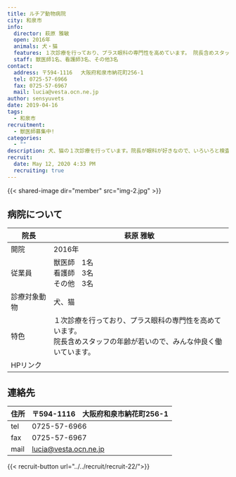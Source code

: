 ```yaml
---
title: ルチア動物病院
city: 和泉市
info:
  director: 萩原 雅敏
  open: 2016年
  animals: 犬・猫
  features: １次診療を行っており、プラス眼科の専門性を高めています。 院長含めスタッフの年齢が若いので、みんな仲良く働いています。
  staff: 獣医師1名、看護師3名、その他3名
contact:
  address: 〒594-1116 　大阪府和泉市納花町256-1
  tel: 0725-57-6966
  fax: 0725-57-6967
  mail: lucia@vesta.ocn.ne.jp
author: sensyuvets
date: 2019-04-16
tags:
  - 和泉市
recruitment:
  - 獣医師募集中!
categories:
  - ""
description: 犬、猫の１次診療を行っています。院長が眼科が好きなので、いろいろと検査機器を揃えています。勤務医の先生には一般診療にプラス専門分野を磨いてもらいたいと考えています。それに対して病院からできる限り応援していきます。
recruit:
  date: May 12, 2020 4:33 PM
  recruiting: true
---
```


{{< shared-image dir="member" src="img-2.jpg" >}}

## 病院について
| 院長 | 萩原 雅敏 |
| --- | --- |
| 開院 | 2016年 |
| 従業員 | 獣医師　1名<br>看護師　3名<br>その他　3名 | 
| 診療対象動物 | 犬、猫 |
| 特色 | １次診療を行っており、プラス眼科の専門性を高めています。<br>院長含めスタッフの年齢が若いので、みんな仲良く働いています。 |
| HPリンク | |

## 連絡先
| 住所 | 〒594-1116　大阪府和泉市納花町256-1 |
| --- | --- |
| tel | 0725-57-6966 |
| fax | 0725-57-6967 |
| mail | lucia@vesta.ocn.ne.jp |

{{< recruit-button url="../../recruit/recruit-22/">}}